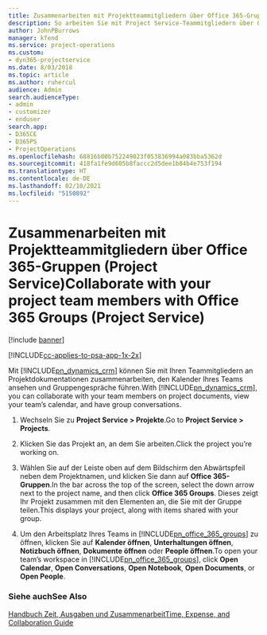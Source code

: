 ```yaml
---
title: Zusammenarbeiten mit Projektteammitgliedern über Office 365-Gruppen
description: So arbeiten Sie mit Project Service-Teammitgliedern über Office 365-Gruppen zusammen
author: JohnPBurrows
manager: kfend
ms.service: project-operations
ms.custom:
- dyn365-projectservice
ms.date: 8/03/2018
ms.topic: article
ms.author: ruhercul
audience: Admin
search.audienceType:
- admin
- customizer
- enduser
search.app:
- D365CE
- D365PS
- ProjectOperations
ms.openlocfilehash: 68816b00b752249023f053836994a083bba5362d
ms.sourcegitcommit: 418fa1fe9d605b8faccc2d5dee1b04b4e753f194
ms.translationtype: HT
ms.contentlocale: de-DE
ms.lasthandoff: 02/10/2021
ms.locfileid: "5150892"
---
```

# <a name="collaborate-with-your-project-team-members-with-office-365-groups-project-service"></a><span data-ttu-id="93c59-103">Zusammenarbeiten mit Projektteammitgliedern über Office 365-Gruppen (Project Service)</span><span class="sxs-lookup"><span data-stu-id="93c59-103">Collaborate with your project team members with Office 365 Groups (Project Service)</span></span>

[!include [banner](../includes/psa-now-project-operations.md)]

[!INCLUDE[cc-applies-to-psa-app-1x-2x](../includes/cc-applies-to-psa-app-1x-2x.md)]

<span data-ttu-id="93c59-104">Mit [!INCLUDE[pn_dynamics_crm](../includes/pn-dynamics-crm.md)] können Sie mit Ihren Teammitgliedern an Projektdokumentationen zusammenarbeiten, den Kalender Ihres Teams ansehen und Gruppengespräche führen.</span><span class="sxs-lookup"><span data-stu-id="93c59-104">With [!INCLUDE[pn_dynamics_crm](../includes/pn-dynamics-crm.md)], you can collaborate with your team members on project documents, view your team’s calendar, and have group conversations.</span></span>  
  
1. <span data-ttu-id="93c59-105">Wechseln Sie zu **Project Service > Projekte**.</span><span class="sxs-lookup"><span data-stu-id="93c59-105">Go to **Project Service > Projects**.</span></span>  
  
2. <span data-ttu-id="93c59-106">Klicken Sie das Projekt an, an dem Sie arbeiten.</span><span class="sxs-lookup"><span data-stu-id="93c59-106">Click the project you’re working on.</span></span>  
  
3. <span data-ttu-id="93c59-107">Wählen Sie auf der Leiste oben auf dem Bildschirm den Abwärtspfeil neben dem Projektnamen, und klicken Sie dann auf **Office 365-Gruppen**.</span><span class="sxs-lookup"><span data-stu-id="93c59-107">In the bar across the top of the screen, select the down arrow next to the project name, and then click **Office 365 Groups**.</span></span> <span data-ttu-id="93c59-108">Dieses zeigt Ihr Projekt zusammen mit den Elementen an, die Sie mit der Gruppe teilen.</span><span class="sxs-lookup"><span data-stu-id="93c59-108">This displays your project, along with items shared with your group.</span></span>  
  
4. <span data-ttu-id="93c59-109">Um den Arbeitsplatz Ihres Teams in [!INCLUDE[pn_office_365_groups](../includes/pn-office-365-groups.md)] zu öffnen, klicken Sie auf **Kalender öffnen**, **Unterhaltungen öffnen**, **Notizbuch öffnen**, **Dokumente öffnen** oder **People öffnen**.</span><span class="sxs-lookup"><span data-stu-id="93c59-109">To open your team’s workspace in [!INCLUDE[pn_office_365_groups](../includes/pn-office-365-groups.md)], click **Open Calendar**, **Open Conversations**, **Open Notebook**, **Open Documents**, or **Open People**.</span></span>  
  
### <a name="see-also"></a><span data-ttu-id="93c59-110">Siehe auch</span><span class="sxs-lookup"><span data-stu-id="93c59-110">See Also</span></span>  
 [<span data-ttu-id="93c59-111">Handbuch Zeit, Ausgaben und Zusammenarbeit</span><span class="sxs-lookup"><span data-stu-id="93c59-111">Time, Expense, and Collaboration Guide</span></span>](../psa/time-expense-collaboration-guide.md)
